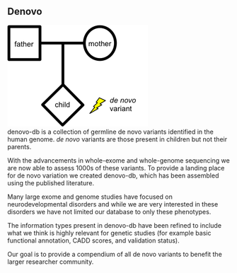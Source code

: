## Denovo

![Screenshot](denovo_screenshot_1.png)
<br />
denovo-db is a collection of germline de novo variants identified in the human genome. *de novo* variants are those present in children but not their parents.

With the advancements in whole-exome and whole-genome sequencing we are now able to assess 1000s of these variants. To provide a landing place for de novo variation we created denovo-db, which has been assembled using the published literature.

Many large exome and genome studies have focused on neurodevelopmental disorders and while we are very interested in these disorders we have not limited our database to only these phenotypes.

The information types present in denovo-db have been refined to include what we think is highly relevant for genetic studies (for example basic functional annotation, CADD scores, and validation status).

Our goal is to provide a compendium of all de novo variants to benefit the larger researcher community.